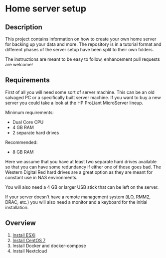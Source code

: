 # Home server setup
## Description
This project contains information on how to create your own home server for backing up your data and more. The repository is in a tutorial format and different phases of the server setup have been split to their own folders.

The instructions are meant to be easy to follow, enhancement pull requests are welcome!

## Requirements
First of all you will need some sort of server machine. This can be an old salvaged PC or a specifically built server machine. If you want to buy a new server you could take a look at the HP ProLiant MicroServer lineup.

Minimum requirements:
- Dual Core CPU
- 4 GB RAM
- 2 separate hard drives

Recommended:
- 8 GB RAM

Here we assume that you have at least two separate hard drives available so that you can have some redundancy if either one of those goes bad. The Western Digital Red hard drives are a great option as they are meant for constant use in NAS environments.

You will also need a 4 GB or larger USB stick that can be left on the server.

If your server doesn't have a remote management system (iLO, RMM2, DRAC, etc.) you will also need a monitor and a keyboard for the initial installation.

## Overview
1. [Install ESXi](/esxi/README.md)
2. [Install CentOS 7](/centos7/README.md)
3. Install Docker and docker-compose
4. Install Nextcloud
